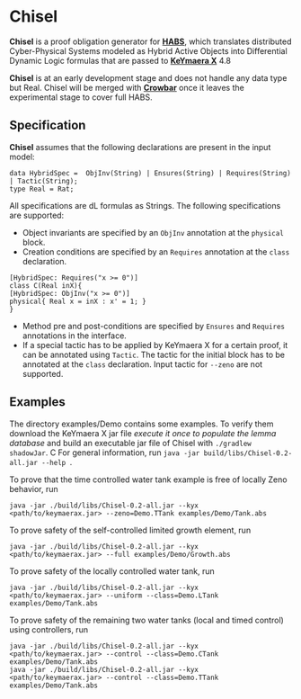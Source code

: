 # Chisel 

**Chisel** is a proof obligation generator for [**HABS**](http://arxiv.org/abs/1906.05704), which 
translates distributed Cyber-Physical Systems modeled as Hybrid Active Objects into Differential Dynamic Logic formulas that are passed to [**KeYmaera X**](https://github.com/LS-Lab) 4.8 

**Chisel** is at an early development stage and does not handle any data type but Real. 
Chisel will be merged with [**Crowbar**](https://github.com/Edkamb/crowbar-tool) once it leaves the experimental stage to cover full HABS.

## Specification
**Chisel** assumes that the following declarations are present in the input model:

```
data HybridSpec =  ObjInv(String) | Ensures(String) | Requires(String) | Tactic(String);
type Real = Rat;
```

All specifications are dL formulas as Strings.
The following specifications are supported:
- Object invariants are specified by an `ObjInv` annotation at the `physical` block.
- Creation conditions are specified by an `Requires` annotation at the `class` declaration.
```
[HybridSpec: Requires("x >= 0")]
class C(Real inX){
[HybridSpec: ObjInv("x >= 0")]
physical{ Real x = inX : x' = 1; }
}
```
- Method pre and post-conditions are specified by `Ensures` and `Requires` annotations in the interface.
- If a special tactic has to be applied by KeYmaera X for a certain proof, it can be annotated using `Tactic`.
The tactic for the initial block has to be annotated at the `class` declaration. Input tactic for `--zeno` are not supported.  


## Examples
The directory examples/Demo contains some examples.
To verify them download the KeYmaera X jar file *execute it once to populate the lemma database* and build an executable jar file of Chisel with  ` ./gradlew shadowJar `.
C
For general information, run `java -jar build/libs/Chisel-0.2-all.jar --help `.

To prove that the time controlled water tank example is free of locally Zeno behavior, run

```   
java -jar ./build/libs/Chisel-0.2-all.jar --kyx <path/to/keymaerax.jar> --zeno=Demo.TTank examples/Demo/Tank.abs
```
 
To prove safety of the self-controlled limited growth element, run

```   
java -jar ./build/libs/Chisel-0.2-all.jar --kyx <path/to/keymaerax.jar> --full examples/Demo/Growth.abs
```   


To prove safety of the locally controlled water tank, run

```   
java -jar ./build/libs/Chisel-0.2-all.jar --kyx <path/to/keymaerax.jar> --uniform --class=Demo.LTank examples/Demo/Tank.abs
```   
 
To prove safety of the remaining two water tanks (local and timed control) using controllers, run

```
java -jar ./build/libs/Chisel-0.2-all.jar --kyx <path/to/keymaerax.jar> --control --class=Demo.CTank examples/Demo/Tank.abs
java -jar ./build/libs/Chisel-0.2-all.jar --kyx <path/to/keymaerax.jar> --control --class=Demo.TTank examples/Demo/Tank.abs
```
  
